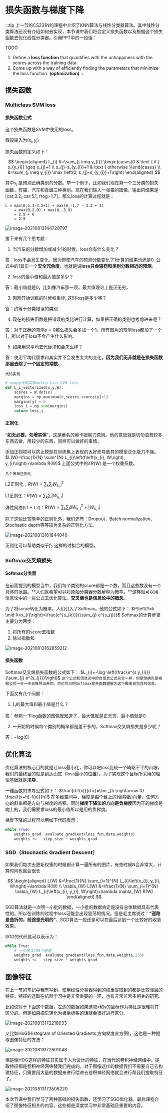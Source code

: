 # 损失函数与梯度下降

:::tip
上一节的CS231N的课程中介绍了KNN算法与线性分类器算法。其中线性分类算法还没有介绍如何去实现，本节课中我们将会定义损失函数以及根据这个损失函数去优化线性分类器。引用PPT中的一段话：

TODO
1. Define a **loss function** that quantifies with the unhappiness with the scores across the training data
2. Come up with a way of efficiently finding the parameters that minimize the loss function. **(optimization)**
:::

## 损失函数

### Multiclass SVM loss

#### 损失函数公式

这个损失函数是SVM中使用的loss。

假设输入为$(x_i,y_i)$

损失函数的定义如下：

$$
\begin{aligned}
L_{i} &=\sum_{j \neq y_{i}} \begin{cases}0 & \text { if } s_{y_{i}} \geq s_{j}+1 \\
s_{j}-s_{y_{i}}+1 & \text { otherwise }\end{cases} \\
&=\sum_{j \neq y_{i}} \max \left(0, s_{j}-s_{y_{i}}+1\right)
\end{aligned}
$$

其中$s_j$ 是预测正确类别的分数。举一个例子，比如我们现在算一个三分类的损失函数，有猫、汽车和青蛙三种类别。现在我们输入一张猫的图像，输出的结果是[cat:3.2, car:5.1, frog:-1.7]，那么loss的计算过程就是：

```
L = max(0,5.1-3.2+1) + max(0,-1.7 - 3.2 + 1)
	= max(0,2.9) + max(0,-3.9)
	= 2.9 + 0
	= 2.9
```

![image-20210813144728797](https://gitee.com/coronapolvo/images/raw/master/20210813144730image-20210813144728797.png)

接下来有几个思考题：

1. 当汽车的分数增加或减少1的时候，loss会有什么变化？

答：loss不会发生变化，因为即使汽车的预测分数变化了1计算的结果也还是0. 公式中的1其实一个**安全冗余度**，也就是说**loss只会惩罚和类别分数相近的预测**。

2. loss的最小值和最大值是多少？

答：最小值就是0，比如像汽车那一项。最大值理论上是正无穷。

3. 刚刚开始训练的时候权重$W$, 这时loss是多少呢？

答：约等于分类错误的类别

4. 现在的损失函数是把错误的类比进行计算，如果把正确的类别也考虑进来呢？

答：对于正确的预测$s=0$​那么损失会多加一个1。所有图片的预测loss都加了一个1，所以对于loss不会产生什么影响。

5. 如果用求平均去代替求和会怎么样？

答：使用平均代替求和其实并不会发生太大的变化，**因为我们无非就是在损失函数那里去除了一个固定的常数**。

`代码实现`

```python
# numpy代码实现multiclass SVM loss
def L_i_vectorized(x,y,W):
  	scores = W.dot(x)
  	margins = np.maximum(0,scores-scores[y]+1)
  	margins[y] = 0
  	loss_i = np.sum(margins)
  	return loss_i
```

#### 正则化

“**如无必要，勿增实体**”，这是著名的奥卡姆剃刀原则。他的意思就是切勿浪费较多东西去做，用较少的东西，同样可以做好的事情。

添加正则项可以防止模型在训练集上表现的太好而导致其的模型泛化能力不强。
$L(W)=\frac{1}{N} \sum^{N} L_{i}\left(f\left(x_{i}, W\right), y_{i}\right)+\lambda R(W)$
上面公式中的$\lambda R(W)$ 是一个权重系数。

`几个简单正则化`

L2正则化：$R(W)=\sum_{k} \sum_{l} W_{k, l}^{2}$

L1正则化：$R(W)=\sum_{k} \sum_{l}\left|W_{k, l}\right|$

弹性网络(L1 + L2)：$R(W)=\sum_{k} \sum_{l} \beta W_{k, l}^{2}+\left|W_{k, l}\right|$

除了这些比较简单的正则化外，我们还有：Dropout、Batch normalization、Stochastic depth等等较为复杂的正则化方法。

![image-20210813161844040](https://gitee.com/coronapolvo/images/raw/master/20210813161845image-20210813161844040.png)

正则化可以帮助类似于$f_2$ 这样的过拟合的模型。

### Softmax交叉熵损失

#### Softmax分类器

在前面提到的模型当中，我们每个类别的score都是一个数，而且这些数没有一个具体的范围。**人们就希望可以将原始分类器分数解释为概率。**这样就可以用信息论中的一些公式去优化算法。**交叉熵也是信息论中的概念**。

为了将score转化为概率，人们引入了Softmax。他的公式如下：
$P\left(Y=k \mid X=x_{i}\right)=\frac{e^{s_{k}}}{\sum_{j} e^{s_{j}}}$
Softmax的计算步骤主要分为两步：

1. 将所有的score去指数
2. 除以指数和

![image-20210813162859212](https://gitee.com/coronapolvo/images/raw/master/20210813162900image-20210813162859212.png)

#### 损失函数

Softmax交叉熵损失函数的公式如下：
$L_{i}=-\log \left(\frac{e^{s y_{i}}}{\sum_{j} e^{s_{j}}}\right)$
`这个公式和信息论中的自信息公式完全一样，但是他确实是根据公式一步一步去推导出来的。你也可以把Softmax损失函数理解为这个概率说包含的信息。`

下面又有几个问题：

1. $L_i$的最大值和最小值是什么？

答：参照一下log函数的图像就知道了，最大值就是正无穷，最小值就是0

2. 一开始的时候每个类别的概率都是差不多的，Softmax交叉熵损失是多少呢？

答：$-log(C)$

## 优化算法

优化算法的核心目的就是让loss最小化，你可以吧loss比较一个崎岖不平的山坡，我们的最终目的就是到达山底（loss最小的位置）。为了实现这个目标所采用的理论基础就是**求导**。

一维函数的求导公式如下：
$\frac{d f(x)}{d x}=\lim _{h \rightarrow 0} \frac{f(x+h)-f(x)}{h}$
在多维空间中，梯度是每个维上的(偏导数)向量，任何方向的斜率都是方向与梯度的点积。同时**梯度下降法的方向是负梯度**因为正的梯度是向上的，我们需要求loss的最小值所以是用的负梯度。

梯度下降的过程可以用如下代码表示：

```python
while True:
  	weights_grad  evaluate_gradient(loss_fun,data,weights)
    weights += - step_size * weights_grad 
```

### SGD（Stochastic Gradient Descent）

如果我们每次去更新权重的时候都计算一遍所有的图片，有些时候N会非常大，计算时间也就会很长

$$
\begin{aligned}
L(W) &=\frac{1}{N} \sum_{i=1}^{N} L_{i}\left(x_{i}, y_{i}, W\right)+\lambda R(W) \\
\nabla_{W} L(W) &=\frac{1}{N} \sum_{i=1}^{N} \nabla_{W} L_{i}\left(x_{i}, y_{i}, W\right)+\lambda \nabla_{W} R(W)
\end{aligned}
$$

SGD算法就是一次喂一小批的数据，一小批的数据肯定是没有总体数据具有代表性的。所以在训练的过程中loss可能会出现震荡的情况。但是毛主席说过：**“道路是曲折的，前途是光明的”**，SGD算法一般还是可以在最后达到一个比较好的收敛效果。

SGD的代码就可以表示为：

```python
while True:
  	# 一次喂入256个数据
  	weights_grad  evaluate_gradient(loss_fun,data,weights,256) 
    weights += - step_size * weights_grad
```

## 图像特征

在上一节的笔记中我有写到，使用线性分类器得到的权重提取到的都是比较浅层的特征。特征的选取在机器学习中是非常重要的一环，也有非常非常多相关的研究。

比如说对于下面这个数据，左边的数据如果选取x和y的坐标作为特征是很难将其区分的。但是如果把它转化为极坐标系的话就会很好进行区分。

![image-20210813172218033](https://gitee.com/coronapolvo/images/raw/master/20210813172219image-20210813172218033.png)

又比如HoG(Histogram of Oriented Gradients 方向梯度直方图)，这也是一种提取图像特征的方法：

![image-20210813172601048](https://gitee.com/coronapolvo/images/raw/master/20210813172602image-20210813172601048.png)

但是像HOG这样的特征其实属于人为设计的特征，在当代的卷积神经网络中。提取特征都是卷积神经网络替我们完成的。对于图像这样的数据我们不需要自己去构建特征，只需要用大量的数据来进行喂进去卷积神经网络就会进行帮我们提取特征了。

![image-20210813173506220](https://gitee.com/coronapolvo/images/raw/master/20210813173508image-20210813173506220.png)



本次节课中我们学习了两种基础的损失函数，还学习了SGD优化器。最后课程介绍了图像特征相关的内容。这些都是深度学习中非常基础且重要的内容。

